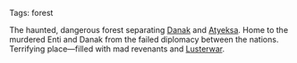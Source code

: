 Tags: forest

The haunted, dangerous forest separating [Danak](Danak) and [Atyeksa](Atyeksa). Home to the murdered Enti and Danak from the failed diplomacy between the nations. Terrifying place—filled with mad revenants and [Lusterwar](Lusterwar).